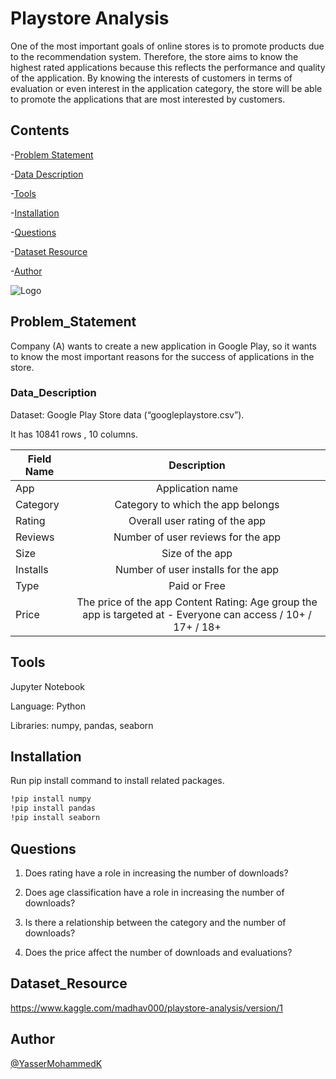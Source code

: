 # Playstore Analysis

One of the most important goals of online stores is to promote products due to the recommendation system. Therefore, the store aims to know the highest rated applications because this reflects the performance and quality of the application. By knowing the interests of customers in terms of evaluation or even interest in the application category, the store will be able to promote the applications that are most interested by customers.



## Contents

-[Problem Statement](#Problem_Statement)

-[Data Description](#Data_Description) 

-[Tools](#Tools)

-[Installation](#Installation)

-[Questions](#Questions) 

-[Dataset Resource](#Dataset_Resource)

-[Author](#Author)


![Logo](https://arabhardware.net/wp-content/uploads/2020/02/new-google-play-store-mobile-1280x720.jpg)


## Problem_Statement

Company (A) wants to create a new application in Google Play, so it wants to know the most important reasons for the success of applications in the store.
### Data_Description

Dataset: Google Play Store data (“googleplaystore.csv”). 

It has 10841 rows , 10 columns.

| Field Name        | Description| 
| ------------- |:-------------:| 
| App      | Application name | 
| Category      | Category to which the app belongs      |  
| Rating | Overall user rating of the app      |
| Reviews    | Number of user reviews for the app |
| Size       | Size of the app |
| Installs   | Number of user installs for the app |
| Type       | Paid or Free |
| Price      | The price of the app Content Rating: Age group the app is targeted at - Everyone can access / 10+ / 17+ / 18+ |

## Tools
Jupyter Notebook

Language: Python

Libraries: numpy, pandas, seaborn

## Installation

Run pip install command to install related packages.

```bash
!pip install numpy
!pip install pandas
!pip install seaborn
```
    
## Questions
1. Does rating have a role in increasing the number of downloads?

2. Does age classification have a role in increasing the number of downloads?

3. Is there a relationship between the category and the number of downloads?

4. Does the price affect the number of downloads and evaluations?
## Dataset_Resource

https://www.kaggle.com/madhav000/playstore-analysis/version/1
## Author

[@YasserMohammedK](https://github.com/YasserMohammedK)

